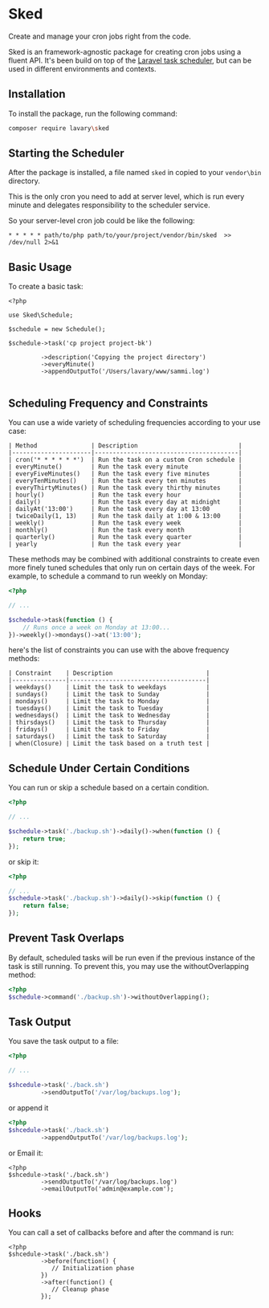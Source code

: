 # Sked

Create and manage your cron jobs right from the code.

Sked is an framework-agnostic package for creating cron jobs using a fluent API. It's been build on top of the [Laravel task scheduler](https://laravel.com/docs/master/scheduling), but can be used in different environments and contexts.

## Installation

To install the package, run the following command:

```bash
composer require lavary\sked
```

## Starting the Scheduler

After the package is installed, a file named `sked` in copied to your `vendor\bin` directory. 

This is the only cron you need to add at server level, which is run every minute and delegates responsibility to the scheduler service.

So your server-level cron job could be like the following:

```
* * * * * path/to/php path/to/your/project/vendor/bin/sked  >> /dev/null 2>&1
``` 

## Basic Usage

To create a basic task:

```
<?php

use Sked\Schedule;

$schedule = new Schedule();

$schedule->task('cp project project-bk')
         
         ->description('Copying the project directory')
         ->everyMinute()
         ->appendOutputTo('/Users/lavary/www/sammi.log')
       
```

## Scheduling Frequency and Constraints

You can use a wide variety of scheduling frequencies according to your use case:

```
| Method               | Description                            |
|----------------------|----------------------------------------|
| cron('* * * * * *')  | Run the task on a custom Cron schedule |
| everyMinute()        | Run the task every minute              |
| everyFiveMinutes()   | Run the task every five minutes        |
| everyTenMinutes()    | Run the task every ten minutes         |
| everyThirtyMinutes() | Run the task every thirthy minutes     |
| hourly()             | Run the task every hour                |
| daily()              | Run the task every day at midnight     |
| dailyAt('13:00')     | Run the task every day at 13:00        |
| twiceDaily(1, 13)    | Run the task daily at 1:00 & 13:00     |
| weekly()             | Run the task every week                |
| monthly()            | Run the task every month               |
| quarterly()          | Run the task every quarter             |
| yearly               | Run the task every year                |
```

These methods may be combined with additional constraints to create even more finely tuned schedules that only run on certain days of the week. For example, to schedule a command to run weekly on Monday:

```php
<?php

// ...

$schedule->task(function () {
    // Runs once a week on Monday at 13:00...
})->weekly()->mondays()->at('13:00');
```

here's the list of constraints you can use with the above frequency methods:

```
| Constraint    | Description                          |
|---------------|--------------------------------------|
| weekdays()    | Limit the task to weekdays           |
| sundays()     | Limit the task to Sunday             |
| mondays()     | Limit the task to Monday             |
| tuesdays()    | Limit the task to Tuesday            |
| wednesdays()  | Limit the task to Wednesday          |
| thirsdays()   | Limit the task to Thursday           |
| fridays()     | Limit the task to Friday             |
| saturdays()   | Limit the task to Saturday           |
| when(Closure) | Limit the task based on a truth test |
```


## Schedule Under Certain Conditions

You can run or skip a schedule based on a certain condition.

```php
<?php

// ...

$schedule->task('./backup.sh')->daily()->when(function () {
    return true;
});
```

or skip it:

```php
<?php

// ...
$schedule->task('./backup.sh')->daily()->skip(function () {
    return false;
});

```

## Prevent Task Overlaps

By default, scheduled tasks will be run even if the previous instance of the task is still running. To prevent this, you may use the withoutOverlapping method:

```php
<?php
$schedule->command('./backup.sh')->withoutOverlapping();
```

## Task Output

You save the task output to a file:

```php
<?php

// ...

$shcedule->task('./back.sh')
         ->sendOutputTo('/var/log/backups.log');

```

or append it

```php
<?php
$shcedule->task('./back.sh')
         ->appendOutputTo('/var/log/backups.log');
```


or Email it:

```
<?php
$shcedule->task('./back.sh')
         ->sendOutputTo('/var/log/backups.log')
         ->emailOutputTo('admin@example.com');
```


## Hooks

You can call a set of callbacks before and after  the command is run:

```
<?php
$shcedule->task('./back.sh')
         ->before(function() {
            // Initialization phase
         })
         ->after(function() {
            // Cleanup phase
         });

```


